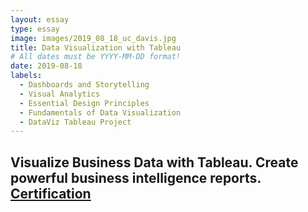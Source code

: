 ```yaml
---
layout: essay
type: essay
image: images/2019_08_18_uc_davis.jpg
title: Data Visualization with Tableau
# All dates must be YYYY-MM-DD format!
date: 2019-08-18
labels:
  - Dashboards and Storytelling 
  - Visual Analytics
  - Essential Design Principles
  - Fundamentals of Data Visualization
  - DataViz Tableau Project
---
```

## Visualize Business Data with Tableau. Create powerful business intelligence reports. [Certification](https://www.coursera.org/account/accomplishments/specialization/6CCDC75BDFPP)



